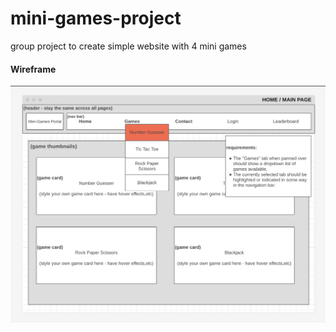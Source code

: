 # mini-games-project

group project to create simple website with 4 mini games

#### Wireframe

<img src="docs/wireframes/homepage.png" alt="homepage-wireframe">
